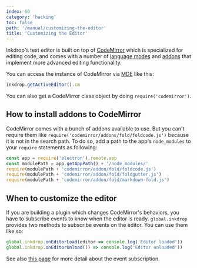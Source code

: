 ```yaml
---
index: 60
category: 'hacking'
toc: false
path: '/manual/customizing-the-editor'
title: 'Customizing the Editor'
---
```


Inkdrop's text editor is built on top of [CodeMirror](https://codemirror.net/) which is specialized for editing code, and comes with a number of [language modes](https://codemirror.net/mode/index.html) and [addons](https://codemirror.net/doc/manual.html#addons) that implement more advanced editing functionality.

You can access the instance of CodeMirror via [MDE](/reference/mde) like this:

```js
inkdrop.getActiveEditor().cm
```

You can also get a CodeMirror class object by doing `require('codemirror')`.

## How to install addons to CodeMirror

CodeMirror comes with a bunch of addons available to use.
But you can't require them like `require('codemirror/addons/fold/foldcode.js')` because it is not in the search path.
To do so, add a path to the app's `node_modules` to your `require` statements as following:

```js
const app = require('electron').remote.app
const modulePath = app.getAppPath() + '/node_modules/'
require(modulePath + 'codemirror/addon/fold/foldcode.js')
require(modulePath + 'codemirror/addon/fold/foldgutter.js')
require(modulePath + 'codemirror/addon/fold/markdown-fold.js')
```

## When to customize the editor

If you are building a plugin which changes CodeMirror's behaviors, you have to subscribe events to know when the editor is ready.
`global.inkdrop` provides two methods to subscribe events on the editor. You can use them like so:

```js
global.inkdrop.onEditorLoad(editor => console.log('Editor loaded'))
global.inkdrop.onEditorUnload(() => console.log('Editor unloaded'))
```

See also [this page](/reference/environment#event-subscription) for more detail about the event subscription.
